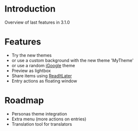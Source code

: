 # Introduction #

Overview of last features in 3.1.0

# Features #

  * Try the new themes
  * or use a custom background with the new theme 'MyTheme'
  * or use a random [iGoogle](http://www.google.com/ig/directory?type=themes) theme
  * Preview as lightbox
  * Share items using [ReadItLater](http://www.readitlater.com)
  * Entry actions as floating window


# Roadmap #

  * Personas theme integration
  * Extra menu (more actions on entries)
  * Translation tool for translators